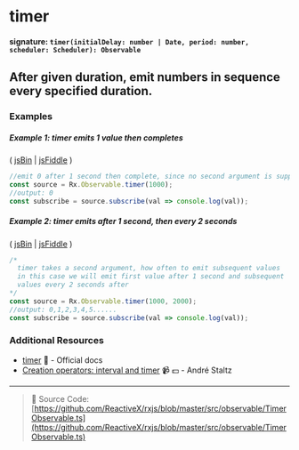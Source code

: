 # timer

#### signature: `timer(initialDelay: number | Date, period: number, scheduler: Scheduler): Observable`

## After given duration, emit numbers in sequence every specified duration.

### Examples

##### Example 1: timer emits 1 value then completes

( [jsBin](http://jsbin.com/pazajanehu/1/edit?js,console) |
[jsFiddle](https://jsfiddle.net/btroncone/vpx0y8fu/) )

```js
//emit 0 after 1 second then complete, since no second argument is supplied
const source = Rx.Observable.timer(1000);
//output: 0
const subscribe = source.subscribe(val => console.log(val));
```

##### Example 2: timer emits after 1 second, then every 2 seconds

( [jsBin](http://jsbin.com/kejidofuje/1/edit?js,console) |
[jsFiddle](https://jsfiddle.net/btroncone/30ddov8j/) )

```js
/*
  timer takes a second argument, how often to emit subsequent values
  in this case we will emit first value after 1 second and subsequent
  values every 2 seconds after
*/
const source = Rx.Observable.timer(1000, 2000);
//output: 0,1,2,3,4,5......
const subscribe = source.subscribe(val => console.log(val));
```

### Additional Resources

* [timer](http://reactivex.io/rxjs/class/es6/Observable.js~Observable.html#static-method-timer)
  :newspaper: - Official docs
* [Creation operators: interval and timer](https://egghead.io/lessons/rxjs-creation-operators-interval-and-timer?course=rxjs-beyond-the-basics-creating-observables-from-scratch)
  :video_camera: :dollar: - André Staltz

---

> :file_folder: Source Code:
> [https://github.com/ReactiveX/rxjs/blob/master/src/observable/TimerObservable.ts](https://github.com/ReactiveX/rxjs/blob/master/src/observable/TimerObservable.ts)
